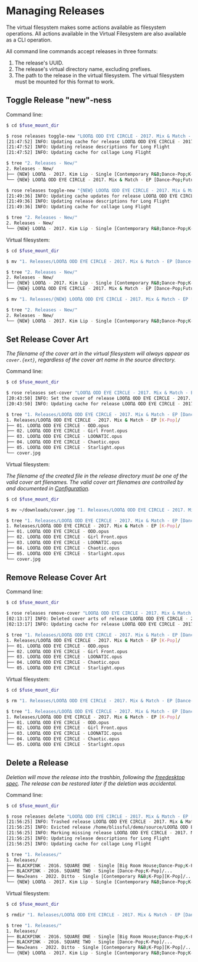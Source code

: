 # Managing Releases

The virtual filesystem makes some actions available as filesystem operations.
All actions available in the Virtual Filesystem are also available as a CLI
operation.

All command line commands accept releases in three formats:

1. The release's UUID.
2. The release's virtual directory name, excluding prefixes.
3. The path to the release in the virtual filesystem. The virtual filesystem
   must be mounted for this format to work.

## Toggle Release "new"-ness

Command line:

```bash
$ cd $fuse_mount_dir

$ rose releases toggle-new "LOOΠΔ ODD EYE CIRCLE - 2017. Mix & Match - EP [Dance-Pop;Future Bass;K-Pop]"
[21:47:52] INFO: Updating cache for release LOOΠΔ ODD EYE CIRCLE - 2017. Mix & Match
[21:47:52] INFO: Updating release descriptions for Long Flight
[21:47:52] INFO: Updating cache for collage Long Flight

$ tree "2. Releases - New/"
2. Releases - New/
├── {NEW} LOOΠΔ - 2017. Kim Lip - Single [Contemporary R&B;Dance-Pop;K-Pop]/...
└── {NEW} LOOΠΔ ODD EYE CIRCLE - 2017. Mix & Match - EP [Dance-Pop;Future Bass;K-Pop]/...

$ rose releases toggle-new "{NEW} LOOΠΔ ODD EYE CIRCLE - 2017. Mix & Match - EP [Dance-Pop;Future Bass;K-Pop]"
[21:49:36] INFO: Updating cache updates for release LOOΠΔ ODD EYE CIRCLE - 2017. Mix & Match
[21:49:36] INFO: Updating release descriptions for Long Flight
[21:49:36] INFO: Updating cache for collage Long Flight

$ tree "2. Releases - New/"
2. Releases - New/
└── {NEW} LOOΠΔ - 2017. Kim Lip - Single [Contemporary R&B;Dance-Pop;K-Pop]/...
```

Virtual filesystem:

```bash
$ cd $fuse_mount_dir

$ mv "1. Releases/LOOΠΔ ODD EYE CIRCLE - 2017. Mix & Match - EP [Dance-Pop;Future Bass;K-Pop]" "1. Releases/{NEW} LOOΠΔ ODD EYE CIRCLE - 2017. Mix & Match - EP [K-Pop]"

$ tree "2. Releases - New/"
2. Releases - New/
├── {NEW} LOOΠΔ - 2017. Kim Lip - Single [Contemporary R&B;Dance-Pop;K-Pop]/...
└── {NEW} LOOΠΔ ODD EYE CIRCLE - 2017. Mix & Match - EP [Dance-Pop;Future Bass;K-Pop]/...

$ mv "1. Releases/{NEW} LOOΠΔ ODD EYE CIRCLE - 2017. Mix & Match - EP [Dance-Pop;Future Bass;K-Pop]" "1. Releases/LOOΠΔ ODD EYE CIRCLE - 2017. Mix & Match - EP [K-Pop]"

$ tree "2. Releases - New/"
2. Releases - New/
└── {NEW} LOOΠΔ - 2017. Kim Lip - Single [Contemporary R&B;Dance-Pop;K-Pop]/...
```

## Set Release Cover Art

_The filename of the cover art in the virtual filesystem will always appear as
`cover.{ext}`, regardless of the cover art name in the source directory._

Command line:

```bash
$ cd $fuse_mount_dir

$ rose releases set-cover "LOOΠΔ ODD EYE CIRCLE - 2017. Mix & Match - EP [Dance-Pop;Future Bass;K-Pop]" ./cover.jpg
[20:43:50] INFO: Set the cover of release LOOΠΔ ODD EYE CIRCLE - 2017. Mix & Match to cover.jpg
[20:43:50] INFO: Updating cache for release LOOΠΔ ODD EYE CIRCLE - 2017. Mix & Match

$ tree "1. Releases/LOOΠΔ ODD EYE CIRCLE - 2017. Mix & Match - EP [Dance-Pop;Future Bass;K-Pop]/"
1. Releases/LOOΠΔ ODD EYE CIRCLE - 2017. Mix & Match - EP [K-Pop]/
├── 01. LOOΠΔ ODD EYE CIRCLE - ODD.opus
├── 02. LOOΠΔ ODD EYE CIRCLE - Girl Front.opus
├── 03. LOOΠΔ ODD EYE CIRCLE - LOONATIC.opus
├── 04. LOOΠΔ ODD EYE CIRCLE - Chaotic.opus
├── 05. LOOΠΔ ODD EYE CIRCLE - Starlight.opus
└── cover.jpg
```

Virtual filesystem:

_The filename of the created file in the release directory must be one of the
valid cover art filenames. The valid cover art filenames are controlled by and
documented in [Configuration](./CONFIGURATION.md)._

```bash
$ cd $fuse_mount_dir

$ mv ~/downloads/cover.jpg "1. Releases/LOOΠΔ ODD EYE CIRCLE - 2017. Mix & Match - EP [Dance-Pop;Future Bass;K-Pop]/cover.jpg"

$ tree "1. Releases/LOOΠΔ ODD EYE CIRCLE - 2017. Mix & Match - EP [Dance-Pop;Future Bass;K-Pop]/"
1. Releases/LOOΠΔ ODD EYE CIRCLE - 2017. Mix & Match - EP [K-Pop]/
├── 01. LOOΠΔ ODD EYE CIRCLE - ODD.opus
├── 02. LOOΠΔ ODD EYE CIRCLE - Girl Front.opus
├── 03. LOOΠΔ ODD EYE CIRCLE - LOONATIC.opus
├── 04. LOOΠΔ ODD EYE CIRCLE - Chaotic.opus
├── 05. LOOΠΔ ODD EYE CIRCLE - Starlight.opus
└── cover.jpg
```

## Remove Release Cover Art

Command line:

```bash
$ cd $fuse_mount_dir

$ rose releases remove-cover "LOOΠΔ ODD EYE CIRCLE - 2017. Mix & Match - EP [Dance-Pop;Future Bass;K-Pop]"
[02:13:17] INFO: Deleted cover arts of release LOOΠΔ ODD EYE CIRCLE - 2017. Mix & Match
[02:13:17] INFO: Updating cache for release LOOΠΔ ODD EYE CIRCLE - 2017. Mix & Match

$ tree "1. Releases/LOOΠΔ ODD EYE CIRCLE - 2017. Mix & Match - EP [Dance-Pop;Future Bass;K-Pop]/"
1. Releases/LOOΠΔ ODD EYE CIRCLE - 2017. Mix & Match - EP [K-Pop]/
├── 01. LOOΠΔ ODD EYE CIRCLE - ODD.opus
├── 02. LOOΠΔ ODD EYE CIRCLE - Girl Front.opus
├── 03. LOOΠΔ ODD EYE CIRCLE - LOONATIC.opus
├── 04. LOOΠΔ ODD EYE CIRCLE - Chaotic.opus
└── 05. LOOΠΔ ODD EYE CIRCLE - Starlight.opus
```

Virtual filesystem:

```bash
$ cd $fuse_mount_dir

$ rm "1. Releases/LOOΠΔ ODD EYE CIRCLE - 2017. Mix & Match - EP [Dance-Pop;Future Bass;K-Pop]/cover.jpg"

$ tree "1. Releases/LOOΠΔ ODD EYE CIRCLE - 2017. Mix & Match - EP [Dance-Pop;Future Bass;K-Pop]/"
1. Releases/LOOΠΔ ODD EYE CIRCLE - 2017. Mix & Match - EP [K-Pop]/
├── 01. LOOΠΔ ODD EYE CIRCLE - ODD.opus
├── 02. LOOΠΔ ODD EYE CIRCLE - Girl Front.opus
├── 03. LOOΠΔ ODD EYE CIRCLE - LOONATIC.opus
├── 04. LOOΠΔ ODD EYE CIRCLE - Chaotic.opus
└── 05. LOOΠΔ ODD EYE CIRCLE - Starlight.opus
```

## Delete a Release

_Deletion will move the release into the trashbin, following the
[freedesktop spec](https://freedesktop.org/wiki/Specifications/trash-spec/).
The release can be restored later if the deletion was accidental._

Command line:

```bash
$ cd $fuse_mount_dir

$ rose releases delete "LOOΠΔ ODD EYE CIRCLE - 2017. Mix & Match - EP [Dance-Pop;Future Bass;K-Pop]"
[21:56:25] INFO: Trashed release LOOΠΔ ODD EYE CIRCLE - 2017. Mix & Match - EP [Dance-Pop;Future Bass;K-Pop]
[21:56:25] INFO: Evicted release /home/blissful/demo/source/LOOΠΔ ODD EYE CIRCLE - 2017. Mix & Match from cache
[21:56:25] INFO: Marking missing release LOOΠΔ ODD EYE CIRCLE - 2017. Mix & Match - EP [Dance-Pop;Future Bass;K-Pop] as missing in collage Long Flight
[21:56:25] INFO: Updating release descriptions for Long Flight
[21:56:25] INFO: Updating cache for collage Long Flight

$ tree "1. Releases/"
1. Releases/
├── BLACKPINK - 2016. SQUARE ONE - Single [Big Room House;Dance-Pop;K-Pop]/...
├── BLACKPINK - 2016. SQUARE TWO - Single [Dance-Pop;K-Pop]/...
├── NewJeans - 2022. Ditto - Single [Contemporary R&B;K-Pop][K-Pop]/...
└── {NEW} LOOΠΔ - 2017. Kim Lip - Single [Contemporary R&B;Dance-Pop;K-Pop]/...
```

Virtual filesystem:

```bash
$ cd $fuse_mount_dir

$ rmdir "1. Releases/LOOΠΔ ODD EYE CIRCLE - 2017. Mix & Match - EP [Dance-Pop;Future Bass;K-Pop]"

$ tree "1. Releases/"
1. Releases/
├── BLACKPINK - 2016. SQUARE ONE - Single [Big Room House;Dance-Pop;K-Pop]/...
├── BLACKPINK - 2016. SQUARE TWO - Single [Dance-Pop;K-Pop]/...
├── NewJeans - 2022. Ditto - Single [Contemporary R&B;K-Pop][K-Pop]/...
└── {NEW} LOOΠΔ - 2017. Kim Lip - Single [Contemporary R&B;Dance-Pop;K-Pop]/...
```

